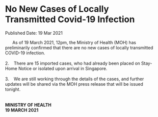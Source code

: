 <html>
    <meta http-equiv="Content-Type" content="text/html; charset=utf-8"/>
    <meta charset="utf-8"/>
    <title>No New Cases of Locally Transmitted  Covid-19 Infection </title>
    <body><h1>No New Cases of Locally Transmitted  Covid-19 Infection </h1>
    <p>Published Date: 19 Mar 2021</p> &nbsp; &nbsp; &nbsp; As of 19 March 2021, 12pm, the Ministry of Health (MOH) has preliminarily confirmed that there are no new cases of locally transmitted COVID-19 infection.&nbsp;<br><br>2.&nbsp; &nbsp; There are 15 imported cases, who had already been placed on Stay-Home Notice or isolated upon arrival in Singapore.&nbsp;<br><br>3.&nbsp; &nbsp; We are still working through the details of the cases, and further updates will be shared via the MOH press release that will be issued tonight.&nbsp;<br><br><br><strong>MINISTRY OF HEALTH<br>19 MARCH 2021</strong><br><div><br></div></body>
</html>